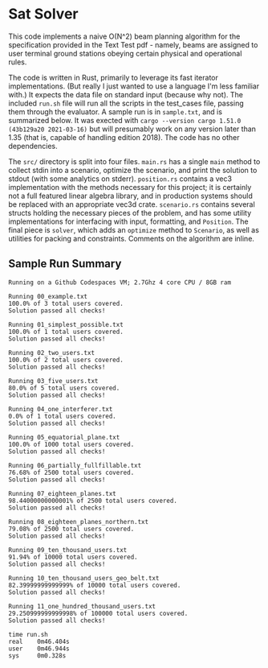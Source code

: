 # Sat Solver

This code implements a naive O(N^2) beam planning algorithm for the
specification provided in the Text Test pdf - namely, beams are assigned to user
terminal ground stations obeying certain physical and operational rules.

The code is written in Rust, primarily to leverage its fast iterator
implementations. (But really I just wanted to use a language I'm less familiar
with.) It expects the data file on standard input (because why not). The
included `run.sh` file will run all the scripts in the test_cases file, passing
them through the evaluator. A sample run is in `sample.txt`, and is summarized
below. It was exected with `cargo --version cargo 1.51.0 (43b129a20 2021-03-16)`
but will presumably work on any version later than 1.35 (that is, capable of
handling edition 2018). The code has no other dependencies.

The `src/` directory is split into four files. `main.rs` has a single `main`
method to collect stdin into a scenario, optimize the scenario, and print the
solution to stdout (with some analytics on stderr). `position.rs` contains a
vec3 implementation with the methods necessary for this project; it is certainly
not a full featured linear algebra library, and in production systems should be
replaced with an appropriate vec3d crate. `scenario.rs` contains several structs
holding the necessary pieces of the problem, and has some utility
implementations for interfacing with input, formatting, and `Position`. The
final piece is `solver`, which adds an `optimize` method to `Scenario`, as well
as utilities for packing and constraints. Comments on the algorithm are inline.

## Sample Run Summary
    Running on a Github Codespaces VM; 2.7Ghz 4 core CPU / 8GB ram

    Running 00_example.txt
    100.0% of 3 total users covered.
    Solution passed all checks!

    Running 01_simplest_possible.txt
    100.0% of 1 total users covered.
    Solution passed all checks!

    Running 02_two_users.txt
    100.0% of 2 total users covered.
    Solution passed all checks!

    Running 03_five_users.txt
    80.0% of 5 total users covered.
    Solution passed all checks!

    Running 04_one_interferer.txt
    0.0% of 1 total users covered.
    Solution passed all checks!

    Running 05_equatorial_plane.txt
    100.0% of 1000 total users covered.
    Solution passed all checks!

    Running 06_partially_fullfillable.txt
    76.68% of 2500 total users covered.
    Solution passed all checks!

    Running 07_eighteen_planes.txt
    98.44000000000001% of 2500 total users covered.
    Solution passed all checks!

    Running 08_eighteen_planes_northern.txt
    79.08% of 2500 total users covered.
    Solution passed all checks!

    Running 09_ten_thousand_users.txt
    91.94% of 10000 total users covered.
    Solution passed all checks!

    Running 10_ten_thousand_users_geo_belt.txt
    82.39999999999999% of 10000 total users covered.
    Solution passed all checks!

    Running 11_one_hundred_thousand_users.txt
    29.250999999999998% of 100000 total users covered.
    Solution passed all checks!

    time run.sh
    real    0m46.404s
    user    0m46.944s
    sys     0m0.328s
